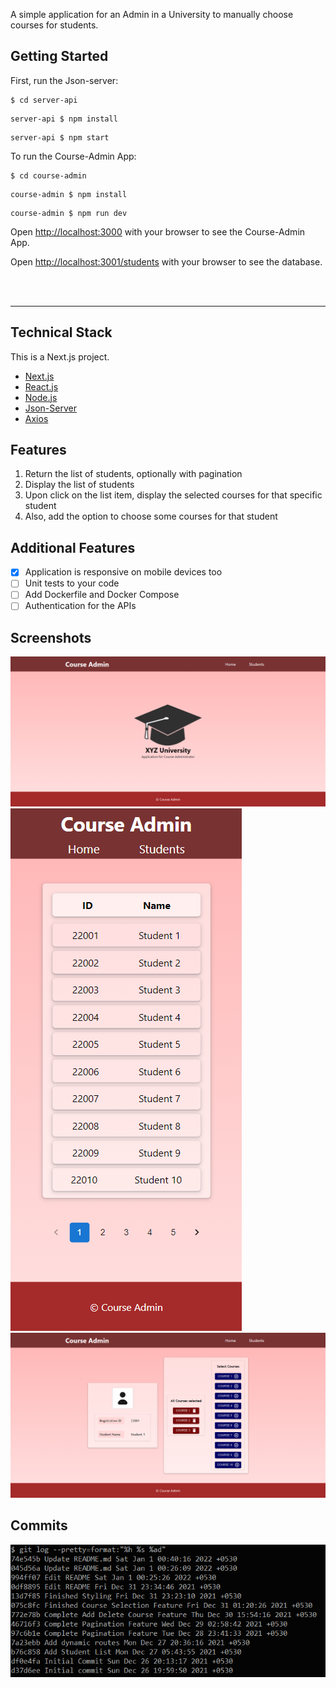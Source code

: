 A simple application for an Admin in a University to manually choose courses for students. 

## Getting Started

First, run the Json-server:

```
$ cd server-api
```
```
server-api $ npm install
```
```
server-api $ npm start
```

To run the Course-Admin App:

```
$ cd course-admin
```
```
course-admin $ npm install
```
```
course-admin $ npm run dev
```

Open [http://localhost:3000](http://localhost:3000) with your browser to see the Course-Admin App.

Open [http://localhost:3001/students](http://localhost:3001/students) with your browser to see the database.

<br><br>

___
## Technical Stack

This is a Next.js project.

- [Next.js](https://nextjs.org/)
- [React.js](https://reactjs.org/)
- [Node.js](https://nodejs.org/en/)
- [Json-Server](https://github.com/typicode/json-server)
- [Axios](https://axios-http.com/)

## Features

1.	Return the list of students, optionally with pagination
2.	Display the list of students
3.	Upon click on the list item, display the selected courses for that specific student
4.	Also, add the option to choose some courses for that student

## Additional Features

- [x] Application is responsive on mobile devices too
- [ ] Unit tests to your code
- [ ] Add Dockerfile and Docker Compose
- [ ] Authentication for the APIs

## Screenshots

<img src="screenshots/home.png">
<img src="screenshots/students.png">
<img src="screenshots/student.png">

## Commits

<img src="screenshots/commits.png">
